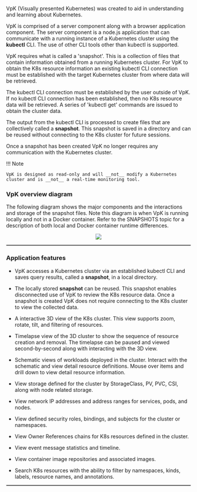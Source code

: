 VpK (Visually presented Kubernetes) was created to aid in understanding and learning about Kubernetes.   

VpK is comprised of a server component along with a browser application component.  The server component is a node.js application that can communicate with a running instance of a Kubernetes cluster using the __kubectl__ CLI.  The use of other CLI tools other than kubectl is supported.  

VpK requires what is called a 'snapshot'.  This is a collection of files that contain information obtained from a running Kubernetes cluster. For VpK to obtain the K8s resource information an existing kubectl CLI connection must be established with the target Kubernetes cluster from where data will be retrieved. 

The kubectl CLI connection must be established by the user outside of VpK. If no kubectl CLI connection has been established, then no K8s resource data will be retrieved. A series of 'kubectl get' commands are issued to obtain the cluster data.

The output from the kubectl CLI is processed to create files that are collectively called a __snapshot__.  This snapshot is saved in a directory and can be reused without connecting to the K8s cluster for future sessions.  

Once a snapshot has been created VpK no longer requires any communication with the Kubernetes cluster. 

!!! Note

    VpK is designed as read-only and will __not__ modify a Kubernetes cluster and is __not__ a real-time monitoring tool.  

### VpK overview diagram

The following diagram shows the major components and the interactions and storage of the snapshot files.  Note this diagram is when VpK is running locally and not in a Docker container.  Refer to the SNAPSHOTS topic for a description of both local and Docker container runtime differences.

<p align="center">
  <img style="float: center;" src="https://raw.githubusercontent.com/k8svisual/vpk-docs/master/docs/images/overview_local.png">

</p>

<hr style="border:1px solid #aaaaaa">

### Application features

- VpK accesses a Kubernetes cluster via an established kubectl CLI and saves query results, called a __snapshot__, in a local directory. 

- The locally stored __snapshot__ can be reused. This snapshot enables disconnected use of VpK to review the K8s resource data.  Once a snapshot is created VpK does not require connecting to the K8s cluster to view the collected data.
 
- A interactive 3D view of the K8s cluster.  This view supports zoom, rotate, tilt, and filtering of resources.

- Timelapse view of the 3D cluster to show the sequence of resource creation and removal.  The timelapse can be paused and viewed second-by-second along with interacting with the 3D view.

- Schematic views of workloads deployed in the cluster.  Interact with the schematic and view detail resource definitions.  Mouse over items and drill down to view detail resource information.

- View storage defined for the cluster by StorageClass, PV, PVC, CSI, along with node related storage.  

- View network IP addresses and address ranges for services, pods, and nodes. 

- View defined security roles, bindings, and subjects for the cluster or namespaces.

- View Owner References chains for K8s resources defined in the cluster.

- View event message statistics and timeline.

- View container image repositories and associated images.

- Search K8s resources with the ability to filter by namespaces, kinds, labels, resource names, and annotations.

<hr style="border:1px solid #aaaaaa">



